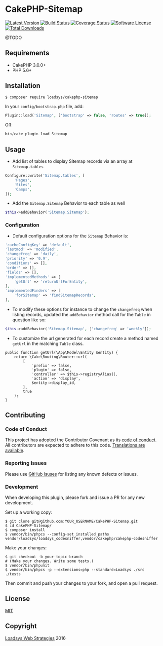 # CakePHP-Sitemap

[![Latest Version](https://img.shields.io/github/release/loadsys/CakePHP-Sitemap.svg?style=flat-square)](https://github.com/loadsys/CakePHP-Sitemap/releases)
[![Build Status](https://img.shields.io/travis/loadsys/CakePHP-Sitemap/master.svg?style=flat-square)](https://travis-ci.org/loadsys/CakePHP-Sitemap)
[![Coverage Status](https://img.shields.io/coveralls/loadsys/CakePHP-Sitemap/master.svg?style=flat-square)](https://coveralls.io/r/loadsys/CakePHP-Sitemap)
[![Software License](https://img.shields.io/badge/license-MIT-brightgreen.svg?style=flat-square)](LICENSE.md)
[![Total Downloads](https://img.shields.io/packagist/dt/loadsys/cakephp-sitemap.svg?style=flat-square)](https://packagist.org/packages/loadsys/cakephp-sitemap)

@TODO


## Requirements

* CakePHP 3.0.0+
* PHP 5.6+


## Installation

```bash
$ composer require loadsys/cakephp-sitemap
```

In your `config/bootstrap.php` file, add:

```php
Plugin::load('Sitemap', ['bootstrap' => false, 'routes' => true]);
```

OR

```php
bin/cake plugin load Sitemap
```

## Usage

* Add list of tables to display Sitemap records via an array at `Sitemap.tables`

```php
Configure::write('Sitemap.tables', [
	'Pages',
	'Sites',
	'Camps',
]);
```

* Add the `Sitemap.Sitemap` Behavior to each table as well

```php
$this->addBehavior('Sitemap.Sitemap');
```

### Configuration

* Default configuration options for the `Sitemap` Behavior is:

```php
'cacheConfigKey' => 'default',
'lastmod' => 'modified',
'changefreq' => 'daily',
'priority' => '0.9',
'conditions' => [],
'order' => [],
'fields' => [],
'implementedMethods' => [
	'getUrl' => 'returnUrlForEntity',
],
'implementedFinders' => [
	'forSitemap' => 'findSitemapRecords',
],
```

* To modify these options for instance to change the `changefreq` when listing records, updated the `addBehavior` method call for the `Table` in question like so:

```php
$this->addBehavior('Sitemap.Sitemap', ['changefreq' => 'weekly']);
```

* To customize the url generated for each record create a method named `getUrl` in the matching `Table` class.

```
public function getUrl(\App\Model\Entity $entity) {
	return \Cake\Routing\Router::url(
		[
			'prefix' => false,
			'plugin' => false,
			'controller' => $this->registryAlias(),
			'action' => 'display',
			$entity->display_id,
		],
		true
	);
}
```

## Contributing

### Code of Conduct

This project has adopted the Contributor Covenant as its [code of conduct](CODE_OF_CONDUCT.md). All contributors are expected to adhere to this code. [Translations are available](http://contributor-covenant.org/).

### Reporting Issues

Please use [GitHub Isuses](https://github.com/loadsys/CakePHP-Sitemap/issues) for listing any known defects or issues.

### Development

When developing this plugin, please fork and issue a PR for any new development.

Set up a working copy:
```shell
$ git clone git@github.com:YOUR_USERNAME/CakePHP-Sitemap.git
$ cd CakePHP-Sitemap/
$ composer install
$ vendor/bin/phpcs --config-set installed_paths vendor/loadsys/loadsys_codesniffer,vendor/cakephp/cakephp-codesniffer
```

Make your changes:
```shell
$ git checkout -b your-topic-branch
# (Make your changes. Write some tests.)
$ vendor/bin/phpunit
$ vendor/bin/phpcs -p --extensions=php --standard=Loadsys ./src ./tests
```

Then commit and push your changes to your fork, and open a pull request.


## License

[MIT](https://github.com/loadsys/CakePHP-Sitemap/blob/master/LICENSE.md)


## Copyright

[Loadsys Web Strategies](http://www.loadsys.com) 2016
